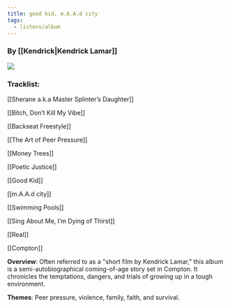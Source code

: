 ```yaml
---
title: good kid, m.A.A.d city
tags:
  - listens/album
---
```

### By [[Kendrick|Kendrick Lamar]]

![](https://rustandwax.com/cdn/shop/products/e81f0700-2292-4d60-a1ea-a2924b020f15.jpg?v=1600206793&width=400)



### Tracklist:

[[Sherane a.k.a Master Splinter’s Daughter]]

[[Bitch, Don’t Kill My Vibe]]

[[Backseat Freestyle]]

[[The Art of Peer Pressure]]

[[Money Trees]]

[[Poetic Justice]]

[[Good Kid]]

[[m.A.A.d city]]

[[Swimming Pools]]

[[Sing About Me, I’m Dying of Thirst]]

[[Real]]

[[Compton]]

**Overview**: Often referred to as a "short film by Kendrick Lamar," this album is a semi-autobiographical coming-of-age story set in Compton. It chronicles the temptations, dangers, and trials of growing up in a tough environment.

**Themes**: Peer pressure, violence, family, faith, and survival.